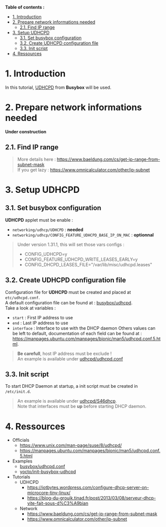 **Table of contents :**
- [1. Introduction](#1-introduction)
- [2. Prepare network informations needed](#2-prepare-network-informations-needed)
  - [2.1. Find IP range](#21-find-ip-range)
- [3. Setup UDHCPD](#3-setup-udhcpd)
  - [3.1. Set busybox configuration](#31-set-busybox-configuration)
  - [3.2. Create UDHCPD configuration file](#32-create-udhcpd-configuration-file)
  - [3.3. Init script](#33-init-script)
- [4. Ressources](#4-ressources)

# 1. Introduction

In this tutorial, [UDHCPD](https://git.busybox.net/busybox/tree/networking/udhcp) from **Busybox** will be used.

# 2. Prepare network informations needed

**Under construction**

## 2.1. Find IP range

> More details here : https://www.baeldung.com/cs/get-ip-range-from-subnet-mask  
> If you get lazy : https://www.omnicalculator.com/other/ip-subnet

# 3. Setup UDHCPD

## 3.1. Set busybox configuration

**UDHCPD** applet must be enable :
- `networking/udhcp/UDHCPD` : **needed**
- `networking/udhcp/CONFIG_FEATURE_UDHCPD_BASE_IP_ON_MAC` : **optionnal**
> Under version 1.31.1, this will set those vars configs :
> - CONFIG_UDHCPD=y
> - CONFIG_FEATURE_UDHCPD_WRITE_LEASES_EARLY=y
> - CONFIG_DHCPD_LEASES_FILE="/var/lib/misc/udhcpd.leases"

## 3.2. Create UDHCPD configuration file

Configuration file for **UDHCPD** must be created and placed at `etc/udhcpd.conf`.  
A default configuration file can be found at : [busybox/udhcpd](https://udhcp.busybox.net/udhcpd.conf).  
Take a look at variables :
- `start` : First IP address to use
- `end` : Last IP address to use
- `interface` : Interface to use with the DHCP daemon
Others values can be left to default, documentation of each field can be found at : https://manpages.ubuntu.com/manpages/bionic/man5/udhcpd.conf.5.html.
> **Be carefull**, host IP address must be exclude !  
> An example is available under [udhcpd/udhcpd.conf](udhcpd.conf)

## 3.3. Init script 

To start DHCP Daemon at startup, a init script must be created in `/etc/init.d`.
> An example is available under [udhcpd/S46dhcp](S46dhcp).  
> Note that interfaces must be **up** before starting DHCP daemon.

# 4. Ressources

- Officials
  - https://www.unix.com/man-page/suse/8/udhcpd/
  - https://manpages.ubuntu.com/manpages/bionic/man5/udhcpd.conf.5.html
- Examples
  - [busybox/udhcpd.conf](https://udhcp.busybox.net/udhcpd.conf)
  - [yocto/init-busybox-udhcpd](https://git.yoctoproject.org/cgit.cgi/poky/plain/meta/recipes-core/busybox/files/busybox-udhcpd)
- Tutorials
  - UDHCPD
    - https://iotbytes.wordpress.com/configure-dhcp-server-on-microcore-tiny-linux/
    - https://blog-du-grouik.tinad.fr/post/2013/03/08/serveur-dhcp-vite-fait-sous-d%C3%A9bian
  - Network
    - https://www.baeldung.com/cs/get-ip-range-from-subnet-mask
    - https://www.omnicalculator.com/other/ip-subnet